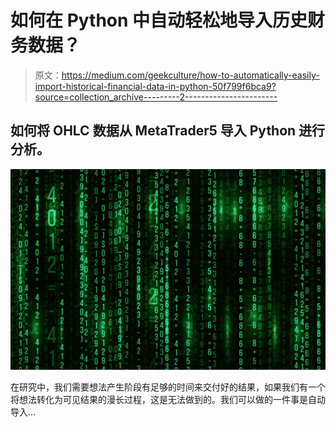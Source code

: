 # 如何在 Python 中自动轻松地导入历史财务数据？

> 原文：<https://medium.com/geekculture/how-to-automatically-easily-import-historical-financial-data-in-python-50f799f6bca9?source=collection_archive---------2----------------------->

## 如何将 OHLC 数据从 MetaTrader5 导入 Python 进行分析。

![](img/7470ae2852a8e836fc7f9967b7b94362.png)

在研究中，我们需要想法产生阶段有足够的时间来交付好的结果，如果我们有一个将想法转化为可见结果的漫长过程，这是无法做到的。我们可以做的一件事是自动导入…